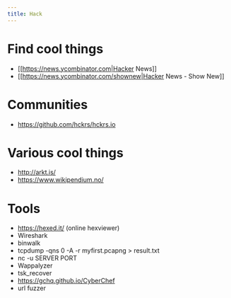 ```yaml
---
title: Hack
---
```


#  Find cool things 
* [[https://news.ycombinator.com|Hacker News]]
* [[https://news.ycombinator.com/shownew|Hacker News - Show New]]

#  Communities 
* https://github.com/hckrs/hckrs.io

#  Various cool things 
* http://arkt.is/
* https://www.wikipendium.no/

# Tools
* https://hexed.it/ (online hexviewer)
* Wireshark
* binwalk
* tcpdump -qns 0 -A -r  myfirst.pcapng > result.txt
* nc -u SERVER PORT
* Wappalyzer
* tsk_recover
* https://gchq.github.io/CyberChef
* url fuzzer
